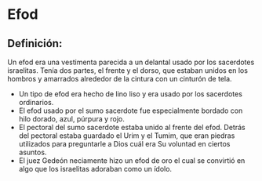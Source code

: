 # Efod

## Definición: 

Un efod era una vestimenta parecida a un delantal usado por los sacerdotes israelitas. Tenía dos partes, el frente y el dorso, que estaban unidos en los hombros y amarrados alrededor de la cintura con un cinturón de tela.

* Un tipo de efod era hecho de lino liso y era usado por los sacerdotes ordinarios.
* El efod usado por el sumo sacerdote fue especialmente bordado con hilo dorado, azul, púrpura y rojo.
* El pectoral del sumo sacerdote estaba unido al frente del efod. Detrás del pectoral estaba guardado el Urim y el Tumim, que eran piedras utilizados para preguntarle a Dios cuál era Su voluntad en ciertos asuntos.
* El juez Gedeón neciamente hizo un efod de oro el cual se convirtió en algo que los israelitas adoraban  como un ídolo.

